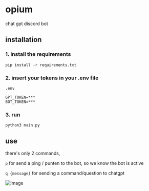 # opium
chat gpt discord bot

## installation
### 1. install the requirements
```
pip install -r requirements.txt
```

### 2. insert your tokens in your .env file
`.env`
```
GPT_TOKEN=***
BOT_TOKEN=***
```

### 3. run
```
python3 main.py
```

## use
there's only 2 commands, 


`p` for send a ping / punten to the bot, so we know the bot is active


`q {message}` for sending a command/question to chatgpt

![image](https://user-images.githubusercontent.com/54827832/227921335-7a7480b9-da59-445d-b2b7-5f9b2a7de0d8.png)
